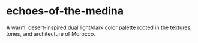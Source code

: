 # echoes-of-the-medina
A warm, desert-inspired dual light/dark color palette rooted in the textures, tones, and architecture of Morocco.
